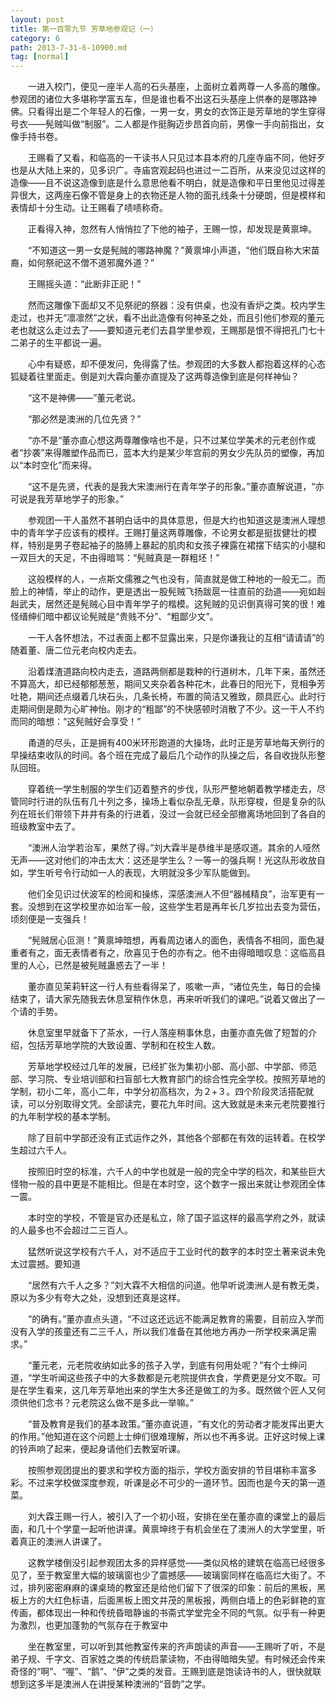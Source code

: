 ```yaml
---
layout: post
title: 第一百零九节 芳草地参观记（一）
category: 6
path: 2013-7-31-6-10900.md
tag: [normal]
---
```


　　一进入校门，便见一座半人高的石头基座，上面树立着两尊一人多高的雕像。参观团的诸位大多堪称学富五车，但是谁也看不出这石头基座上供奉的是哪路神佛。只看得出是二个年轻人的石像，一男一女，男女的衣饰正是芳草地的学生穿得号衣——髡贼叫做“制服”。二人都是作挺胸迈步昂首向前，男像一手向前指出，女像手持书卷。

　　王赐看了又看，和临高的一干读书人只见过本县本府的几座寺庙不同，他好歹也是从大陆上来的，见多识广。寺庙宫观起码也进过一二百所，从来没见过这样的造像——且不说这造像到底是什么意思他看不明白，就是造像和平日里他见过得差异很大，这两座石像不管是身上的衣物还是人物的面孔线条十分硬朗，但是模样和表情却十分生动。让王赐看了啧啧称奇。

　　正看得入神，忽然有人悄悄拉了下他的袖子，王赐一惊，却发现是黄禀坤。

　　“不知道这一男一女是髡贼的哪路神魔？”黄禀坤小声道，“他们既自称大宋苗裔，如何祭祀这不僧不道邪魔外道？”

　　王赐摇头道：“此断非正祀！”

　　然而这雕像下面却又不见祭祀的祭器：没有供桌，也没有香炉之类。校内学生走过，也并无“凛凛然”之状，看不出此造像有何神圣之处，而且引他们参观的董元老也就这么走过去了——要知道元老们去县学里参观，王赐那是恨不得把孔门七十二弟子的生平都说一遍。

　　心中有疑惑，却不便发问，免得露了怯。参观团的大多数人都抱着这样的心态狐疑着往里面走。倒是刘大霖向董亦直提及了这两尊造像到底是何样神仙？

　　“这不是神佛——”董元老说。

　　“那必然是澳洲的几位先贤？”

　　“亦不是“董亦直心想这两尊雕像啥也不是，只不过某位学美术的元老创作或者“抄袭”来得雕塑作品而已，蓝本大约是某少年宫前的男女少先队员的塑像，再加以“本时空化”而来得。

　　“这不是先贤，代表的是我大宋澳洲行在青年学子的形象。”董亦直解说道，“亦可说是我芳草地学子的形象。”

　　参观团一干人虽然不甚明白话中的具体意思，但是大约也知道这是澳洲人理想中的青年学子应该有的模样。王赐打量这两尊雕像，不论男女都是挺拔健壮的模样，特别是男子卷起袖子的胳膊上暴起的肌肉和女孩子裸露在裙摆下结实的小腿和一双巨大的天足，不由得暗骂：“髡贼真是一群粗坯！”

　　这般模样的人，一点斯文儒雅之气也没有，简直就是做工种地的一般无二。而脸上的神情，举止的动作，更是透出一股髡贼飞扬跋扈一往直前的劲道——宛如赳赳武夫，居然还是髡贼心目中青年学子的楷模。这髡贼的见识倒真得可笑的很！难怪缙绅们暗中都议论髡贼是“贵贱不分”、“粗鄙少文”。

　　一干人各怀想法，不过表面上都不显露出来，只是你谦我让的互相“请请请”的随着董、唐二位元老向校内走去。

　　沿着煤渣道路向校内走去，道路两侧都是栽种的行道树木，几年下来，虽然还不算高大，却已经郁郁葱葱，期间又夹杂着各种花木，此春日的阳光下，竞相争芳吐艳，期间还点缀着几块石头，几条长椅，布置的简洁又雅致，颇具匠心。此时行走期间倒是颇为心旷神怡。刚才的“粗鄙”的不快感顿时消散了不少。这一干人不约而同的暗想：“这髡贼好会享受！”

　　甬道的尽头，正是拥有400米环形跑道的大操场，此时正是芳草地每天例行的早操结束收队的时间。各个班在完成了最后几个动作的队操之后，各自收拢队形整队回班。

　　穿着统一学生制服的学生们迈着整齐的步伐，队形严整地朝着教学楼走去，尽管同时行进的队伍有几十列之多，操场上看似杂乱无章，队形穿梭，但是复杂的队列在班长们带领下井井有条的行进着，没过一会就已经全部撤离场地回到了各自的班级教室中去了。

　　“澳洲人治学若治军，果然了得。”刘大霖半是恭维半是感叹道。其余的人哑然无声——这对他们的冲击太大：这还是学生么？一等一的强兵啊！光这队形收放自如，学生听号令行动如一人的表现，大明就没多少军队能做到。

　　他们全见识过伏波军的检阅和操练，深感澳洲人不但“器械精良”，治军更有一套。没想到在这学校里亦如治军一般，这些学生若是再年长几岁拉出去变为营伍，顷刻便是一支强兵！

　　“髡贼居心叵测！”黄禀坤暗想，再看周边诸人的面色，表情各不相同，面色凝重者有之，面无表情者有之，欣喜见于色的亦有之。他不由得暗暗叹息：这临高县里的人心，已然是被髡贼蛊惑去了一半！

　　董亦直见茉莉轩这一行人有些看得呆了，咳嗽一声，“诸位先生，每日的会操结束了，请大家先随我去休息室稍作休息，再来听听我们的课吧。”说着又做出了一个请的手势。

　　休息室里早就备下了茶水，一行人落座稍事休息，由董亦直先做了短暂的介绍，包括芳草地学院的大致设置、学制和在校生人数。

　　芳草地学校经过几年的发展，已经扩张为集初小部、高小部、中学部、师范部、学习院、专业培训部和扫盲部七大教育部门的综合性完全学校。按照芳草地的学制，初小二年，高小二年，中学分初高档次，为２+３。四个阶段灵活搭配就读，可以分别取得文凭。全部读完，要花九年时间。这大致就是未来元老院要推行的九年制学校的基本学制。

　　除了目前中学部还没有正式运作之外，其他各个部都在有效的运转着。在校学生超过六千人。

　　按照旧时空的标准，六千人的中学也就是一般的完全中学的档次，和某些巨大怪物一般的县中更是不能相比。但是在本时空，这个数字一报出来就让参观团全体一震。

　　本时空的学校，不管是官办还是私立，除了国子监这样的最高学府之外，就读的人最多也不会超过二三百人。

　　猛然听说这学校有六千人，对不适应于工业时代的数字的本时空土著来说未免太过震撼。要知道

　　“居然有六千人之多？”刘大霖不大相信的问道。他早听说澳洲人是有教无类，原以为多少有夸大之处，没想到还真是这样。

　　“的确有。”董亦直点头道，“不过这还远远不能满足教育的需要，目前应入学而没有入学的孩童还有二三千人，所以我们准备在其他地方再办一所学校来满足需求。”

　　“董元老，元老院收纳如此多的孩子入学，到底有何用处呢？”有个士绅问道，“学生听闻这些孩子中的大多数都是元老院提供衣食，学费更是分文不取。可是在学生看来，这几年芳草地出来的学生大多还是做工的为多。既然做个匠人又何须供他们念书？元老院这么做不是多此一举嘛。”

　　“普及教育是我们的基本政策。”董亦直说道，“有文化的劳动者才能发挥出更大的作用。”他知道在这个问题上士绅们很难理解，所以也不再多说。正好这时候上课的铃声响了起来，便起身请他们去教室听课。

　　按照参观团提出的要求和学校方面的指示，学校方面安排的节目堪称丰富多彩。不过来学校做深度参观，听课是必不可少的一道环节。因而也是今天的第一道菜。

　　刘大霖王赐一行人，被引入了一个初小班，安排在坐在董亦直的课堂上的最后面，和几十个学童一起听他讲课。黄禀坤终于有机会坐在了澳洲人的大学堂里，听着真正的澳洲人讲课了。

　　这教学楼倒没引起参观团太多的异样感觉——类似风格的建筑在临高已经很多见了，至于教室里大幅的玻璃窗也少了震撼感——玻璃窗同样在临高烂大街了。不过，排列密密麻麻的课桌琦的教室还是给他们留下了很深的印象：前后的黑板，黑板上方的大红色标语，后面黑板上图文并茂的黑板报，两侧白墙上的色彩鲜艳的宣传画，都体现出一种和传统昏暗静谧的书斋式学堂完全不同的气氛。似乎有一种更为激烈，也更加蓬勃的气氛存在于教室中

　　坐在教室里，可以听到其他教室传来的齐声朗读的声音——王赐听了听，不是弟子规、千字文、百家姓之类的传统启蒙读物，不由得暗暗失望。有时候还会传来奇怪的“啊”、“喔”、“鹅”、“伊”之类的发音。王赐到底是饱读诗书的人，很快就联想到这多半是澳洲人在讲授某种澳洲的“音韵”之学。
